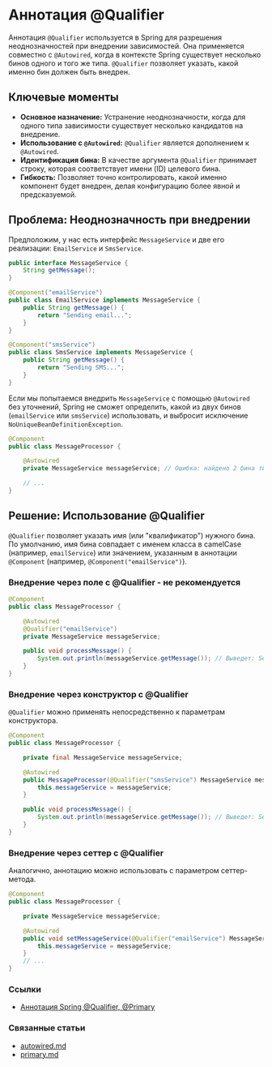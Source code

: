 # Аннотация @Qualifier

Аннотация `@Qualifier` используется в Spring для разрешения неоднозначностей при внедрении зависимостей. Она применяется совместно с `@Autowired`, когда в контексте Spring существует несколько бинов одного и того же типа. `@Qualifier` позволяет указать, какой именно бин должен быть внедрен.

## Ключевые моменты

*   **Основное назначение:** Устранение неоднозначности, когда для одного типа зависимости существует несколько кандидатов на внедрение.
*   **Использование с `@Autowired`:** `@Qualifier` является дополнением к `@Autowired`.
*   **Идентификация бина:** В качестве аргумента `@Qualifier` принимает строку, которая соответствует имени (ID) целевого бина.
*   **Гибкость:** Позволяет точно контролировать, какой именно компонент будет внедрен, делая конфигурацию более явной и предсказуемой.

## Проблема: Неоднозначность при внедрении

Предположим, у нас есть интерфейс `MessageService` и две его реализации: `EmailService` и `SmsService`.

```java
public interface MessageService {
    String getMessage();
}

@Component("emailService")
public class EmailService implements MessageService {
    public String getMessage() {
        return "Sending email...";
    }
}

@Component("smsService")
public class SmsService implements MessageService {
    public String getMessage() {
        return "Sending SMS...";
    }
}
```

Если мы попытаемся внедрить `MessageService` с помощью `@Autowired` без уточнений, Spring не сможет определить, какой из двух бинов (`emailService` или `smsService`) использовать, и выбросит исключение `NoUniqueBeanDefinitionException`.

```java
@Component
public class MessageProcessor {

    @Autowired
    private MessageService messageService; // Ошибка: найдено 2 бина типа MessageService

    // ...
}
```

## Решение: Использование @Qualifier

`@Qualifier` позволяет указать имя (или "квалификатор") нужного бина. По умолчанию, имя бина совпадает с именем класса в camelCase (например, `emailService`) или значением, указанным в аннотации `@Component` (например, `@Component("emailService")`).

### Внедрение через поле с @Qualifier - **не рекомендуется**

```java
@Component
public class MessageProcessor {

    @Autowired
    @Qualifier("emailService")
    private MessageService messageService;

    public void processMessage() {
        System.out.println(messageService.getMessage()); // Выведет: Sending email...
    }
}
```

### Внедрение через конструктор с @Qualifier

`@Qualifier` можно применять непосредственно к параметрам конструктора.

```java
@Component
public class MessageProcessor {

    private final MessageService messageService;

    @Autowired
    public MessageProcessor(@Qualifier("smsService") MessageService messageService) {
        this.messageService = messageService;
    }

    public void processMessage() {
        System.out.println(messageService.getMessage()); // Выведет: Sending SMS...
    }
}
```

### Внедрение через сеттер с @Qualifier

Аналогично, аннотацию можно использовать с параметром сеттер-метода.

```java
@Component
public class MessageProcessor {

    private MessageService messageService;

    @Autowired
    public void setMessageService(@Qualifier("emailService") MessageService messageService) {
        this.messageService = messageService;
    }
    // ...
}
```
### Ссылки
* [Аннотация Spring @Qualifier, @Primary](https://www.baeldung.com/spring-qualifier-annotation)

### Связанные статьи
* [autowired.md](autowired.md)
* [primary.md](primary.md)
